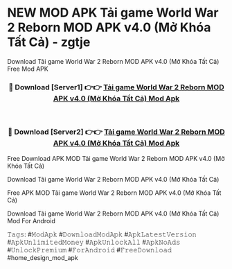 # NEW MOD APK Tải game World War 2 Reborn MOD APK v4.0 (Mở Khóa Tất Cả) - zgtje
Download Tải game World War 2 Reborn MOD APK v4.0 (Mở Khóa Tất Cả) Free Mod APK

<div align="center">
<h3>🔴 Download [Server1] 👉👉 <a href="https://apk-comot.site?title=Tải_game_World_War_2_Reborn_MOD_APK_v4.0_(Mở_Khóa_Tất_Cả)">Tải game World War 2 Reborn MOD APK v4.0 (Mở Khóa Tất Cả) Mod Apk</a></h3><br>

<h3>🔴 Download [Server2] 👉👉 <a href="https://apk-comot.site?title=Tải_game_World_War_2_Reborn_MOD_APK_v4.0_(Mở_Khóa_Tất_Cả)">Tải game World War 2 Reborn MOD APK v4.0 (Mở Khóa Tất Cả) Mod Apk</a></h3>
</div>


Free Download APK MOD Tải game World War 2 Reborn MOD APK v4.0 (Mở Khóa Tất Cả)

Download Tải game World War 2 Reborn MOD APK v4.0 (Mở Khóa Tất Cả) 

Free APK MOD Tải game World War 2 Reborn MOD APK v4.0 (Mở Khóa Tất Cả) 

Download Tải game World War 2 Reborn MOD APK v4.0 (Mở Khóa Tất Cả) Mod For Android

𝚃𝚊𝚐𝚜: #𝙼𝚘𝚍𝙰𝚙𝚔 #𝙳𝚘𝚠𝚗𝚕𝚘𝚊𝚍𝙼𝚘𝚍𝙰𝚙𝚔 #𝙰𝚙𝚔𝙻𝚊𝚝𝚎𝚜𝚝𝚅𝚎𝚛𝚜𝚒𝚘𝚗 #𝙰𝚙𝚔𝚄𝚗𝚕𝚒𝚖𝚒𝚝𝚎𝚍𝙼𝚘𝚗𝚎𝚢 #𝙰𝚙𝚔𝚄𝚗𝚕𝚘𝚌𝚔𝙰𝚕𝚕 #𝙰𝚙𝚔𝙽𝚘𝙰𝚍𝚜 #𝚄𝚗𝚕𝚘𝚌𝚔𝙿𝚛𝚎𝚖𝚒𝚞𝚖 #𝙵𝚘𝚛𝙰𝚗𝚍𝚛𝚘𝚒𝚍 #𝙵𝚛𝚎𝚎𝙳𝚘𝚠𝚗𝚕𝚘𝚊𝚍 #home_design_mod_apk